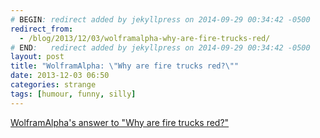 ```yaml
---
# BEGIN: redirect added by jekyllpress on 2014-09-29 00:34:42 -0500
redirect_from:
  - /blog/2013/12/03/wolframalpha-why-are-fire-trucks-red/
# END:   redirect added by jekyllpress on 2014-09-29 00:34:42 -0500
layout: post
title: "WolframAlpha: \"Why are fire trucks red?\""
date: 2013-12-03 06:50
categories: strange
tags: [humour, funny, silly]
---
```


[WolframAlpha's answer to "Why are fire trucks red?"](http://wolfr.am/YpLm7O)



